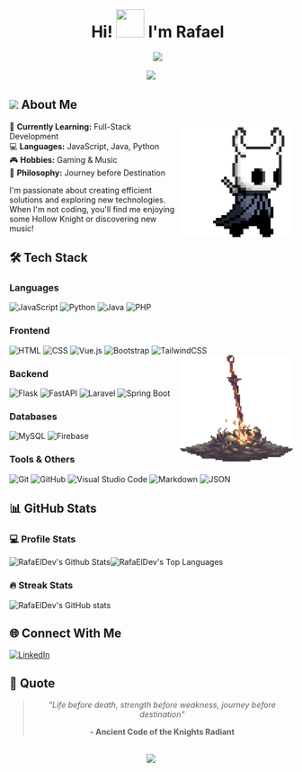 <div id="user-content-toc">
  <ul align="center">
    <summary><h1 style="display: inline-block">Hi! <img src="https://raw.githubusercontent.com/nixin72/nixin72/master/wave.gif" width="50px" height="50px"> I'm Rafael</h1></summary>
    <img src="https://user-images.githubusercontent.com/73097560/115834477-dbab4500-a447-11eb-908a-139a6edaec5c.gif">
  </ul>
</div>



<div align="center">
  <img src="https://readme-typing-svg.herokuapp.com/?lines=Computer%20Systems%20Engineering%20Student;Full-Stack%20Developer%20Upcoming;JavaScript%20Enthusiast;Hollow%20Knight%20Fan&center=true&width=500&height=60&font=Fira%20Code&size=22&duration=4000&pause=1000">
</div>

## <img src="https://github.com/7oSkaaa/7oSkaaa/blob/main/Images/about_me.gif?raw=true" width="30px"> About Me

<img align="right" src="https://raw.githubusercontent.com/TanZng/TanZng/master/assets/hollor_knight3.gif" width="200">

🚀 **Currently Learning:** Full-Stack Development  
💻 **Languages:** JavaScript, Java, Python  
🎮 **Hobbies:** Gaming & Music  
🎯 **Philosophy:** Journey before Destination  

I'm passionate about creating efficient solutions and exploring new technologies. When I'm not coding, you'll find me enjoying some Hollow Knight or discovering new music!

## 🛠️ Tech Stack

### Languages
![JavaScript](https://img.shields.io/badge/-JavaScript-05122A?style=flat&logo=javascript)
![Python](https://img.shields.io/badge/-Python-05122A?style=flat&logo=python)
![Java](https://img.shields.io/badge/-Java-05122A?style=flat&logo=java&logoColor=FFA518)
![PHP](https://img.shields.io/badge/-PHP-05122A?style=flat&logo=php&logoColor=777BB4)

### Frontend
![HTML](https://img.shields.io/badge/-HTML-05122A?style=flat&logo=html5)
![CSS](https://img.shields.io/badge/-CSS-05122A?style=flat&logo=css3&logoColor=1572B6)
![Vue.js](https://img.shields.io/badge/-Vue.js-05122A?style=flat&logo=vue.js&logoColor=4FC08D)
![Bootstrap](https://img.shields.io/badge/-Bootstrap-05122A?style=flat&logo=bootstrap&logoColor=563D7C)
![TailwindCSS](https://img.shields.io/badge/-TailwindCSS-05122A?style=flat&logo=tailwind-css&logoColor=38B2AC)
<img align="right" src="https://raw.githubusercontent.com/TanZng/TanZng/master/assets/bonefire.gif" width="200"/>


### Backend
![Flask](https://img.shields.io/badge/-Flask-05122A?style=flat&logo=flask)
![FastAPI](https://img.shields.io/badge/-FastAPI-05122A?style=flat&logo=fastapi&logoColor=009688)
![Laravel](https://img.shields.io/badge/-Laravel-05122A?style=flat&logo=laravel&logoColor=FF2D20)
![Spring Boot](https://img.shields.io/badge/-Spring%20Boot-05122A?style=flat&logo=spring-boot&logoColor=6DB33F)

### Databases
![MySQL](https://img.shields.io/badge/-MySQL-05122A?style=flat&logo=mysql&logoColor=4479A1)
![Firebase](https://img.shields.io/badge/-Firebase-05122A?style=flat&logo=firebase&logoColor=FFCA28)

### Tools & Others
![Git](https://img.shields.io/badge/-Git-05122A?style=flat&logo=git)
![GitHub](https://img.shields.io/badge/-GitHub-05122A?style=flat&logo=github)
![Visual Studio Code](https://img.shields.io/badge/-Visual%20Studio%20Code-05122A?style=flat&logo=visual-studio-code&logoColor=007ACC)
![Markdown](https://img.shields.io/badge/-Markdown-05122A?style=flat&logo=markdown)
![JSON](https://img.shields.io/badge/-JSON-05122A?style=flat&logo=json&logoColor=000000)

## 📊 GitHub Stats

### 💻 Profile Stats

<img alt="RafaElDev's Github Stats" src="https://github-readme-stats.vercel.app/api/?username=RafaElDev6H057&show_icons=true&include_all_commits=true&count_private=true&theme=react&hide_border=true&bg_color=1F222E&title_color=F85D7F&icon_color=F8D866" height="192px"/><img alt="RafaElDev's Top Languages" src="https://github-readme-stats.vercel.app/api/top-langs/?username=RafaElDev6H057&langs_count=8&layout=compact&theme=react&hide_border=true&bg_color=1F222E&title_color=F85D7F&icon_color=F8D866" height="192px"/>


### 🔥 Streak Stats

![RafaElDev's GitHub stats](https://github-readme-streak-stats.herokuapp.com/?user=RafaElDev6H057&theme=tokyonight)


## 🌐 Connect With Me

<div align="left">
  <a href="https://www.linkedin.com/in/rafael-p%C3%A9rez-esparza-68114031b/" target="_blank">
    <img src="https://img.shields.io/badge/LinkedIn-0077B5?style=for-the-badge&logo=linkedin&logoColor=white" alt="LinkedIn">
  </a>
</div>

## 💭 Quote

<div align="center">
  <blockquote>
    <p><em>"Life before death, strength before weakness, journey before destination"</em></p>
    <p><strong>- Ancient Code of the Knights Radiant</strong></p>
  </blockquote>
</div>
<br/>
<div align="center">
  <img src="https://komarev.com/ghpvc/?username=RafaElDev6H057&color=blueviolet&style=flat-square&label=Profile+Views">
</div>
